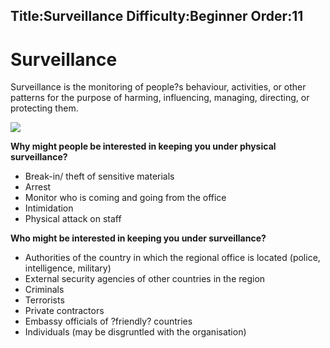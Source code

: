 Title:Surveillance
Difficulty:Beginner
Order:11
---
<h1>Surveillance</h1><p>Surveillance is the monitoring of people?s behaviour, activities, or other patterns for the purpose of harming, influencing, managing, directing, or protecting them.</p><img src="surveillance1.png"><p><b>Why might people be interested in keeping you under physical surveillance?</b><ul><li>Break-in/ theft of sensitive materials</li><li>Arrest</li><li>Monitor who is coming and going from the office</li><li>Intimidation</li><li>Physical attack on staff</li></ul></p><p><b>Who might be interested in keeping you under surveillance?</b><ul><li>Authorities of the country in which the regional office is located (police, intelligence, military)</li><li>External security agencies of other countries in the region</li><li>Criminals</li><li>Terrorists</li><li>Private contractors</li><li>Embassy officials of ?friendly? countries</li><li>Individuals (may be disgruntled with the organisation)</li></ul></p>